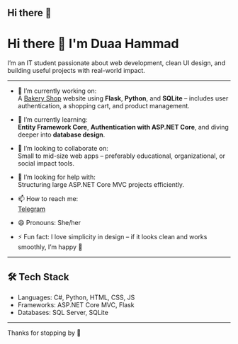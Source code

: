 ## Hi there 👋

<!--
**Duaa-Hammad/Duaa-Hammad** is a ✨ _special_ ✨ repository because its `README.md` (this file) appears on your GitHub profile.

Here are some ideas to get you started:

- 🔭 I’m currently working on ...
- 🌱 I’m currently learning ...
- 👯 I’m looking to collaborate on ...
- 🤔 I’m looking for help with ...
- 💬 Ask me about ...
- 📫 How to reach me: ...
- 😄 Pronouns: ...
- ⚡ Fun fact: ...
-->
# Hi there 👋 I'm Duaa Hammad

I’m an IT student passionate about web development, clean UI design, and building useful projects with real-world impact.

---

- 🔭 I’m currently working on:  
  A [Bakery Shop](https://github.com/Duaa-Hammad/BakeryShop) website using **Flask**, **Python**, and **SQLite** – includes user authentication, a shopping cart, and product management.

- 🌱 I’m currently learning:  
  **Entity Framework Core**, **Authentication with ASP.NET Core**, and diving deeper into **database design**.

- 👯 I’m looking to collaborate on:  
  Small to mid-size web apps – preferably educational, organizational, or social impact tools.

- 🤔 I’m looking for help with:  
  Structuring large ASP.NET Core MVC projects efficiently.

- 📫 How to reach me:  
  [Telegram](https://t.me/duaahammad1)

- 😄 Pronouns: She/her  
- ⚡ Fun fact: I love simplicity in design – if it looks clean and works smoothly, I’m happy 💫

---

## 🛠️ Tech Stack
- Languages: C#, Python, HTML, CSS, JS
- Frameworks: ASP.NET Core MVC, Flask
- Databases: SQL Server, SQLite
  
---

Thanks for stopping by 🌸

